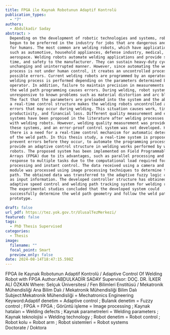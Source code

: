```yaml
---
title: FPGA ile Kaynak Robotunun Adaptif Kontrolü
publication_types:
  - "7"
authors:
  - Abdulkadir Saday
abstract: >
  Depending on the development of robotic technologies and systems, robots have
  begun to be preferred in the industry for jobs that are dangerous and tiring
  for humans. The most common are welding robots, which have application areas
  such as automotive, household appliances, defense industry, medical, and
  aerospace. Welding robots automate welding applications and provide speed,
  time, and safety to the manufacturer. They can sustain heavy-duty cycles in an
  unchanging and uninterrupted manner. However, since automating the welding
  process is not under human control, it creates an uncontrolled process against
  possible errors. Current welding robots are programmed by an operator and the
  welding process is performed depending on the parameters determined by the
  operator. In addition, failure to maintain precision in measurements during
  the weld path programming causes errors. During welding, robot systems are
  unresponsive to known problems such as material distortion and arc blowing.
  The fact that the parameters are preloaded into the system and the absence of
  a real-time control structure makes the welding robots uncontrolled against
  errors that may occur during welding. This situation causes work, time,
  productivity, and financial loss. Different quality measurement and evaluation
  systems have been proposed in the literature after welding processes performed
  with welding robots. However, welding quality measurement was provided in
  these systems, and an error-proof control system was not developed. However,
  there is a need for a real-time control mechanism for automatic determination
  of the weld path. In this thesis study, a real-time system is proposed to
  prevent errors before they occur, to automate the programming process, and to
  provide an adaptive control structure in welding works performed by welding
  robots. The proposed system has been implemented on Field Programmable Gate
  Arrays (FPGA) due to its advantages, such as parallel processing and instant
  response to multiple tasks due to the computational load required for image
  processing and instant control. The data received using a camera and laser
  module was processed using image processing techniques to determine the weld
  path. The obtained data was transferred to the adaptive fuzzy logic controller
  as input information. The developed controller structure has obtained an
  adaptive speed control and welding path tracking system for welding robots.
  The experimental studies concluded that the developed system could
  successfully determine the weld path geometry and follow the weld path on a
  prototype.

draft: false
url_pdf: https://tez.yok.gov.tr/UlusalTezMerkezi/
featured: false
tags:
  - PhD Thesis Supervised
categories:
  - Thesis
image:
  filename: ""
  focal_point: Smart
  preview_only: false
date: 2024-08-14T18:47:15.598Z
---
```

FPGA ile Kaynak Robotunun Adaptif Kontrolü / Adaptive Control Of Welding Robot with FPGA
Author:ABDULKADİR SADAY
Supervisor: DOÇ. DR. İLKER ALİ ÖZKAN
Where: Selçuk Üniversitesi / Fen Bilimleri Enstitüsü / Mekatronik Mühendisliği Ana Bilim Dalı / Mekatronik Mühendisliği Bilim Dalı
Subject:Mekatronik Mühendisliği = Mechatronics Engineering
Keyword:Adaptif denetim = Adaptive control ; Bulanık denetim = Fuzzy control ; FPGA = FPGA ; Görüntü işleme = Image processing ; Kaynak hataları = Welding defects ; Kaynak parametreleri = Welding parameters ; Kaynak teknolojisi = Welding technology ; Robot denetim = Robot control ; Robot kolu = Robot arm ; Robot sistemleri = Robot systems\
Doctorate / Doktora

